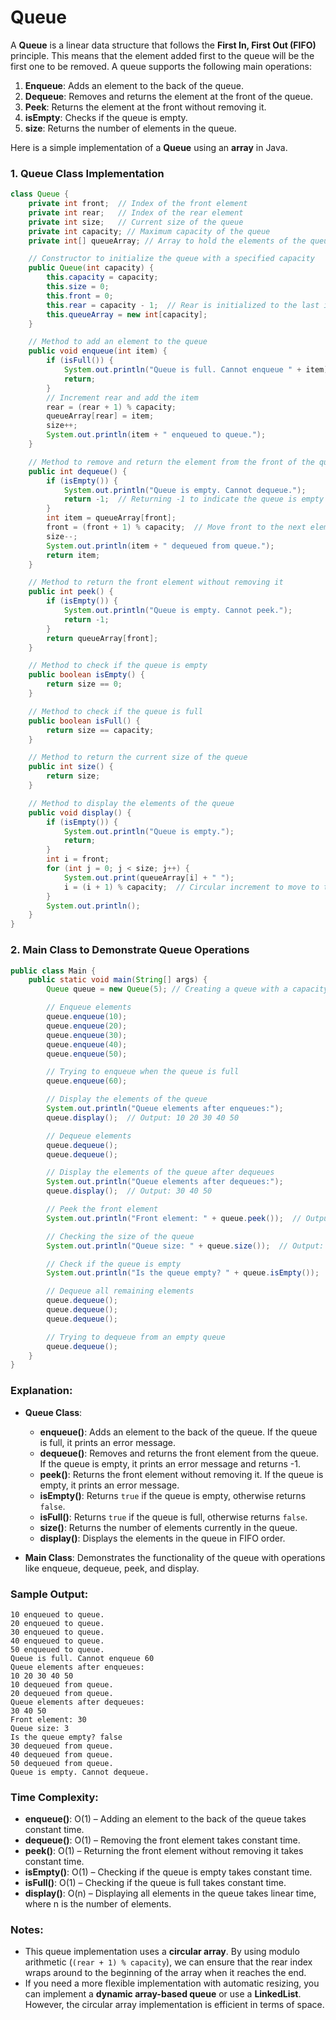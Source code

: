 # **Queue**

A **Queue** is a linear data structure that follows the **First In, First Out (FIFO)** principle. This means that the element added first to the queue will be the first one to be removed. A queue supports the following main operations:
1. **Enqueue**: Adds an element to the back of the queue.
2. **Dequeue**: Removes and returns the element at the front of the queue.
3. **Peek**: Returns the element at the front without removing it.
4. **isEmpty**: Checks if the queue is empty.
5. **size**: Returns the number of elements in the queue.

Here is a simple implementation of a **Queue** using an **array** in Java.

### 1. **Queue Class Implementation**

```java
class Queue {
    private int front;  // Index of the front element
    private int rear;   // Index of the rear element
    private int size;   // Current size of the queue
    private int capacity; // Maximum capacity of the queue
    private int[] queueArray; // Array to hold the elements of the queue

    // Constructor to initialize the queue with a specified capacity
    public Queue(int capacity) {
        this.capacity = capacity;
        this.size = 0;
        this.front = 0;
        this.rear = capacity - 1;  // Rear is initialized to the last index
        this.queueArray = new int[capacity];
    }

    // Method to add an element to the queue
    public void enqueue(int item) {
        if (isFull()) {
            System.out.println("Queue is full. Cannot enqueue " + item);
            return;
        }
        // Increment rear and add the item
        rear = (rear + 1) % capacity;
        queueArray[rear] = item;
        size++;
        System.out.println(item + " enqueued to queue.");
    }

    // Method to remove and return the element from the front of the queue
    public int dequeue() {
        if (isEmpty()) {
            System.out.println("Queue is empty. Cannot dequeue.");
            return -1;  // Returning -1 to indicate the queue is empty
        }
        int item = queueArray[front];
        front = (front + 1) % capacity;  // Move front to the next element
        size--;
        System.out.println(item + " dequeued from queue.");
        return item;
    }

    // Method to return the front element without removing it
    public int peek() {
        if (isEmpty()) {
            System.out.println("Queue is empty. Cannot peek.");
            return -1;
        }
        return queueArray[front];
    }

    // Method to check if the queue is empty
    public boolean isEmpty() {
        return size == 0;
    }

    // Method to check if the queue is full
    public boolean isFull() {
        return size == capacity;
    }

    // Method to return the current size of the queue
    public int size() {
        return size;
    }

    // Method to display the elements of the queue
    public void display() {
        if (isEmpty()) {
            System.out.println("Queue is empty.");
            return;
        }
        int i = front;
        for (int j = 0; j < size; j++) {
            System.out.print(queueArray[i] + " ");
            i = (i + 1) % capacity;  // Circular increment to move to the next element
        }
        System.out.println();
    }
}
```

### 2. **Main Class to Demonstrate Queue Operations**

```java
public class Main {
    public static void main(String[] args) {
        Queue queue = new Queue(5); // Creating a queue with a capacity of 5

        // Enqueue elements
        queue.enqueue(10);
        queue.enqueue(20);
        queue.enqueue(30);
        queue.enqueue(40);
        queue.enqueue(50);

        // Trying to enqueue when the queue is full
        queue.enqueue(60);

        // Display the elements of the queue
        System.out.println("Queue elements after enqueues:");
        queue.display();  // Output: 10 20 30 40 50

        // Dequeue elements
        queue.dequeue();
        queue.dequeue();

        // Display the elements of the queue after dequeues
        System.out.println("Queue elements after dequeues:");
        queue.display();  // Output: 30 40 50

        // Peek the front element
        System.out.println("Front element: " + queue.peek());  // Output: 30

        // Checking the size of the queue
        System.out.println("Queue size: " + queue.size());  // Output: 3

        // Check if the queue is empty
        System.out.println("Is the queue empty? " + queue.isEmpty());  // Output: false

        // Dequeue all remaining elements
        queue.dequeue();
        queue.dequeue();
        queue.dequeue();

        // Trying to dequeue from an empty queue
        queue.dequeue();
    }
}
```

### **Explanation:**
- **Queue Class**:
  - **enqueue()**: Adds an element to the back of the queue. If the queue is full, it prints an error message.
  - **dequeue()**: Removes and returns the front element from the queue. If the queue is empty, it prints an error message and returns -1.
  - **peek()**: Returns the front element without removing it. If the queue is empty, it prints an error message.
  - **isEmpty()**: Returns `true` if the queue is empty, otherwise returns `false`.
  - **isFull()**: Returns `true` if the queue is full, otherwise returns `false`.
  - **size()**: Returns the number of elements currently in the queue.
  - **display()**: Displays the elements in the queue in FIFO order.

- **Main Class**: Demonstrates the functionality of the queue with operations like enqueue, dequeue, peek, and display.

### **Sample Output:**

```
10 enqueued to queue.
20 enqueued to queue.
30 enqueued to queue.
40 enqueued to queue.
50 enqueued to queue.
Queue is full. Cannot enqueue 60
Queue elements after enqueues:
10 20 30 40 50 
10 dequeued from queue.
20 dequeued from queue.
Queue elements after dequeues:
30 40 50 
Front element: 30
Queue size: 3
Is the queue empty? false
30 dequeued from queue.
40 dequeued from queue.
50 dequeued from queue.
Queue is empty. Cannot dequeue.
```

### **Time Complexity:**
- **enqueue()**: O(1) – Adding an element to the back of the queue takes constant time.
- **dequeue()**: O(1) – Removing the front element takes constant time.
- **peek()**: O(1) – Returning the front element without removing it takes constant time.
- **isEmpty()**: O(1) – Checking if the queue is empty takes constant time.
- **isFull()**: O(1) – Checking if the queue is full takes constant time.
- **display()**: O(n) – Displaying all elements in the queue takes linear time, where n is the number of elements.

### **Notes:**
- This queue implementation uses a **circular array**. By using modulo arithmetic (`(rear + 1) % capacity`), we can ensure that the rear index wraps around to the beginning of the array when it reaches the end.
- If you need a more flexible implementation with automatic resizing, you can implement a **dynamic array-based queue** or use a **LinkedList**. However, the circular array implementation is efficient in terms of space.